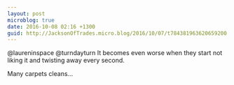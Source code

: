 ```yaml
---
layout: post
microblog: true
date: 2016-10-08 02:16 +1300
guid: http://JacksonOfTrades.micro.blog/2016/10/07/t784381963620659200.html
---
```

@laureninspace @turndayturn It becomes even worse when they start not liking it and twisting away every second.

Many carpets cleans...
